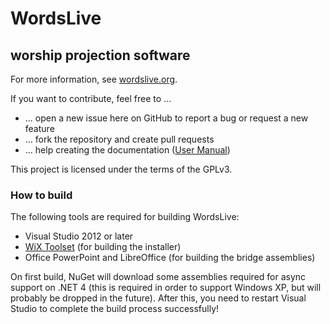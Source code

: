 # WordsLive #
## worship projection software ##

For more information, see [wordslive.org](http://wordslive.org).

If you want to contribute, feel free to ...

- ... open a new issue here on GitHub to report a bug or request a new feature
- ... fork the repository and create pull requests
- ... help creating the documentation ([User Manual](http://wordslive.org/manual))

This project is licensed under the terms of the GPLv3.

### How to build
The following tools are required for building WordsLive:

- Visual Studio 2012 or later
- [WiX Toolset](http://wixtoolset.org/) (for building the installer)
- Office PowerPoint and LibreOffice (for building the bridge assemblies)

On first build, NuGet will download some assemblies required for async support on .NET 4 (this is required in order to support Windows XP, but will probably be dropped in the future). After this, you need to restart Visual Studio to complete the build process successfully!
